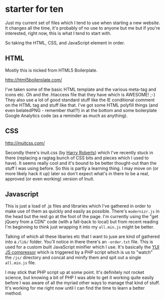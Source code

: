 # starter for ten

Just my current set of files which I tend to use when starting a new website. It changes all the time, it's probably of no use to anyone but me but if you're interested, right now, this is what I tend to start with.

So taking the HTML, CSS, and JavaScript element in order.

## HTML

Mostly this is nicked from HTML5 Boilerplate.

<http://html5boilerplate.com/>

I've taken some of the basic HTML template and the various meta-tag and icons etc. Oh and the .htaccess file that they have which is AWESOME! ;-) They also use a lot of good standard stuff like the IE conditional comment on the HTML tag and stuff like that. I've got some HTML polyfill things (and even belatedPNG - remember that?!) in at the bottom and some boilerplate Google Analytics code (as a reminder as much as anything).

## CSS

<http://inuitcss.com/>

Secondly there's inuit.css (by [Harry Roberts](https://twitter.com/csswizardry)) which I've recently stuck in there (replacing a ragtag bunch of CSS bits and pieces which I used to have). It seems really cool and it's bound to be better thought-out than the stuff I was using before. So this is partly a learning thing. I may move on (or more likely hack it up) later so don't expect what's in there to be a real, approved (or even working) version of Inuit.

## Javascript

This is just a load of .js files and libraries which I've gathered in order to make use of them as quickly and easily as possible. There's `modernizr.js` in the head but the rest go at the foot of the page. I'm currently using the "get jQuery from a CDN" code (with a fall-back to local) but from recent reading I'm beginning to think just wrapping it into my `all.min.js` might be better.

Talking of which all these libaries etc that I want to juse are kind of gathered into a `/lib/` folder. You'll notice in there there's an `-order.txt` file. This is used for a custom built JavaScript minifier which I use. It's basically the [YUI JS compressor](http://yui.github.io/yuicompressor/) which is triggered by a PHP script which is us to "watch" the `/js/` directory and concat and minify them and spit out a single `all.min.js` file.

I may stick that PHP script up at some point. It's definitely not rocket science, but knowing a bit of PHP I was able to get it working quite easily before I was aware of all the myriad other ways to manage that kind of stuff. It's working for me right now until I can find the time to learn a better method.